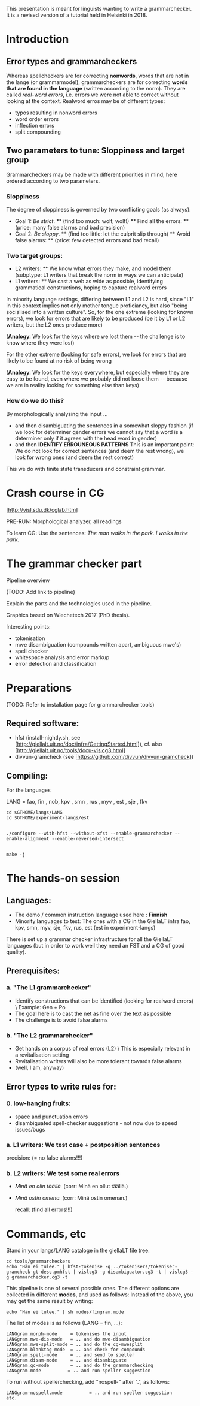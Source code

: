 

This presentation is meant for linguists wanting to write a grammarchecker. It is a revised version of a tutorial held in Helsinki in 2018.






# Introduction


## Error types and grammarcheckers


Whereas spellcheckers are for correcting **nonwords**, words that are not in the lange (or grammarmodel), grammarcheckers are for correcting **words that are found in the language** (written according to the norm). They are called *real-word errors*, i.e. errors we were not able to correct without looking at the context. Realword erros may be of different types:


* typos resulting in nonword errors
* word order errors
* inflection errors
* split compounding






## Two parameters to tune: Sloppiness and target group


Grammarcheckers may be made with different priorities in mind, here ordered according to two parameters.


### Sloppiness


The degree of sloppiness is governed by two conflicting goals (as always):


* Goal 1: *Be strict*.
** (find too much: wolf, wolf!)
** Find all the errors:
** (price: many false alarms and bad precision)
* Goal 2: *Be sloppy*.
** (find too little: let the culprit slip through)
** Avoid false alarms:
** (price: few detected errors and bad recall)


### Two target groups:


* L2 writers: 
** We know what errors they make, and model them
  (subptype: L1 writers that break the norm in ways we can anticipate)
* L1 writers: 
** We cast a web as wide as possible, identifying  grammatical constructions, hoping to capture realword errors


In minority language settings, differing between L1 and L2 is hard,
since "L1" in this context implies not only mother tongue proficiancy,
but also "being socialised into a written culture".
So, for the one extreme (looking for known errors),
we look for errors that are likely to be produced
(be it by L1 or L2 writers, but the L2 ones produce more)


(**Analogy**: We look for the keys where we lost them --
the challenge is to know where they were lost)


For the other extreme (looking for safe errors),
we look for errors that are likely to be found at no risk of being wrong


(**Analogy**: We look for the keys everywhere, but especially where they are easy
to be found, even where we probably did not loose them -- because we
are in reality looking for something else than keys)




### How do we do this?


By morphologically analysing the input ...


* and then disambiguating the sentences in a somewhat sloppy fashion
  (if we look for determiner gender errors we cannot say that a word
  is a determiner only if it agrees with the head word in gender)
* and then **IDENTIFY ERROUNEOUS PATTERNS**
  This is an important point:
  We do not look for correct sentences (and deem the rest wrong),
  we look for wrong ones (and deem the rest correct)




This we do with finite state transducers and constraint grammar.






# Crash course in CG




[http://visl.sdu.dk/cglab.htm]


PRE-RUN: Morphological analyzer, all readings


To learn CG: Use the sentences:
*The man walks in the park. I walks in the park.*




# The grammar checker part


Pipeline overview


(TODO: Add link to pipeline)


Explain the parts and the technologies used in the pipeline.


Graphics based on Wiechetech 2017 (PhD thesis).


Interesting points:
* tokenisation
* mwe disambiguation (compounds written apart, ambiguous mwe's)
* spell checker
* whitespace analysis and error markup
* error detection and classification






# Preparations


(TODO: Refer to installation page for grammarchecker tools)


## Required software:


* hfst (install-nightly.sh, see [http://giellalt.uit.no/doc/infra/GettingStarted.html]),
  cf. also [http://giellalt.uit.no/tools/docu-vislcg3.html]
* divvun-gramcheck (see [https://github.com/divvun/divvun-gramcheck])



 

 
## Compiling:


For the languages


LANG = fao, fin , nob, kpv , smn , rus , myv , est , sje , fkv


```
cd $GTHOME/langs/LANG
cd $GTHOME/experiment-langs/est


./configure --with-hfst --without-xfst --enable-grammarchecker --enable-alignment --enable-reversed-intersect


make -j
```












# The hands-on session


## Languages:


* The demo / common instruction language used here : **Finnish**
* Minority languages to test: The ones with a CG in the GiellaLT infra
  fao, kpv, smn, myv, sje, fkv, rus, est (est in experiment-langs)


There is set up a grammar checker infrastructure for all the GiellaLT languages
(but in order to work well they need an FST and a CG of good quality).


## Prerequisites:




###  a. "The L1 grammarchecker"
  * Identify constructions that can be identified (looking for realword errors) \\
    Example: Gen + Po
  * The goal here is to cast the net as fine over the text as possible
  * The challenge is to avoid false alarms




###  b. "The L2 grammarchecker"
  * Get hands on a corpus of real errors (L2) \\
    This is especially relevant in a revitalisation setting
  * Revitalisation writers will also be more tolerant towards false alarms
  * (well, I am, anyway)






## Error types to write rules for:


###  0. low-hanging fruits:


* space and punctuation errors
* disambiguated spell-checker suggestions - not now due to speed issues/bugs






###  a. L1 writers: We test case + postposition sentences


   precision: (= no false alarms!!!)






###  b. L2 writers: We test some real errors


* *Minä en olin täällä.* (corr: Minä en ollut täällä.)
* *Minä ostin omena.* (corr: Minä ostin omenan.)


   recall: (find all errors!!!)








# Commands, etc


Stand in your langs/LANG cataloge in the giellaLT file tree.




```
cd tools/grammarcheckers
echo "Hän ei tulee." | hfst-tokenise -g ../tokenisers/tokeniser-gramcheck-gt-desc.pmhfst | vislcg3 -g disambiguator.cg3 -t | vislcg3 -g grammarchecker.cg3 -t
```


This pipeline is one of several possible ones. The different options are collected
in different **modes**, and used as follows: Instead of the above, you may get
the same result by writing:


```
echo "Hän ei tulee." | sh modes/fingram.mode
```




The list of modes is as follows (LANG = fin, ...):


```
LANGgram.morph-mode	    = tokenises the input
LANGgram.mwe-dis-mode   = .. and do mwe-disambiguation
LANGgram.mwe-split-mode = .. and do the cg-mwesplit
LANGgram.blanktag-mode  = .. and check for compounds
LANGgram.spell-mode	    = .. and send to speller
LANGgram.disam-mode	    = .. and disambiguate
LANGgram.gc-mode        = .. and do the grammarchecking
LANGgram.mode		   = .. and run speller suggestion
```


To run without spellerchecking, add "nospell-" after ".", as follows:


```
LANGgram-nospell.mode		   = .. and run speller suggestion
etc.
```
